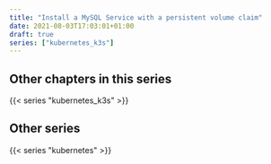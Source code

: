 ```yaml
---
title: "Install a MySQL Service with a persistent volume claim"
date: 2021-08-03T17:03:01+01:00
draft: true
series: ["kubernetes_k3s"]
---
```


## Other chapters in this series

{{< series "kubernetes_k3s" >}}

## Other series

{{< series "kubernetes" >}}
